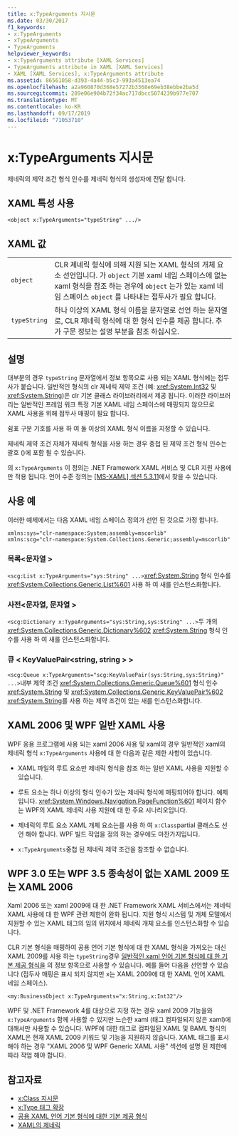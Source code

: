 ```yaml
---
title: x:TypeArguments 지시문
ms.date: 03/30/2017
f1_keywords:
- x:TypeArguments
- xTypeArguments
- TypeArguments
helpviewer_keywords:
- x:TypeArguments attribute [XAML Services]
- TypeArguments attribute in XAML [XAML Services]
- XAML [XAML Services], x:TypeArguments attribute
ms.assetid: 86561058-d393-4a44-b5c3-993a4513ea74
ms.openlocfilehash: a2a960870d368e57272b3368e69eb38ebbe2ba5d
ms.sourcegitcommit: 289e06e904b72f34ac717dbcc5074239b977e707
ms.translationtype: MT
ms.contentlocale: ko-KR
ms.lasthandoff: 09/17/2019
ms.locfileid: "71053710"
---
```

# <a name="xtypearguments-directive"></a>x:TypeArguments 지시문
제네릭의 제약 조건 형식 인수를 제네릭 형식의 생성자에 전달 합니다.  
  
## <a name="xaml-attribute-usage"></a>XAML 특성 사용  
  
```xaml  
<object x:TypeArguments="typeString" .../>  
```  
  
## <a name="xaml-values"></a>XAML 값  
  
|||  
|-|-|  
|`object`|CLR 제네릭 형식에 의해 지원 되는 XAML 형식의 개체 요소 선언입니다. 가 `object` 기본 xaml 네임 스페이스에 없는 xaml 형식을 참조 하는 경우에 `object` 는가 있는 xaml 네임 스페이스 `object` 를 나타내는 접두사가 필요 합니다.|  
|`typeString`|하나 이상의 XAML 형식 이름을 문자열로 선언 하는 문자열로, CLR 제네릭 형식에 대 한 형식 인수를 제공 합니다. 추가 구문 정보는 설명 부분을 참조 하십시오.|  
  
## <a name="remarks"></a>설명  
 대부분의 경우 `typeString` 문자열에서 정보 항목으로 사용 되는 XAML 형식에는 접두사가 붙습니다. 일반적인 형식의 clr 제네릭 제약 조건 (예: <xref:System.Int32> 및 <xref:System.String>)은 clr 기본 클래스 라이브러리에서 제공 됩니다. 이러한 라이브러리는 일반적인 프레임 워크 특정 기본 XAML 네임 스페이스에 매핑되지 않으므로 XAML 사용을 위해 접두사 매핑이 필요 합니다.  
  
 쉼표 구분 기호를 사용 하 여 둘 이상의 XAML 형식 이름을 지정할 수 있습니다.  
  
 제네릭 제약 조건 자체가 제네릭 형식을 사용 하는 경우 중첩 된 제약 조건 형식 인수는 괄호 ()에 포함 될 수 있습니다.  
  
 의 `x:TypeArguments` 이 정의는 .NET Framework XAML 서비스 및 CLR 지원 사용에만 적용 됩니다. 언어 수준 정의는 [ \[MS-XAML\] 섹션 5.3.11](https://go.microsoft.com/fwlink/?LinkId=114525)에서 찾을 수 있습니다.  
  
## <a name="usage-examples"></a>사용 예  
 이러한 예제에서는 다음 XAML 네임 스페이스 정의가 선언 된 것으로 가정 합니다.  
  
```xaml  
xmlns:sys="clr-namespace:System;assembly=mscorlib"  
xmlns:scg="clr-namespace:System.Collections.Generic;assembly=mscorlib"  
```  
  
### <a name="liststring"></a>목록\<문자열 >  
 `<scg:List x:TypeArguments="sys:String" ...>`<xref:System.String> 형식 인수를 <xref:System.Collections.Generic.List%601> 사용 하 여 새를 인스턴스화합니다.  
  
### <a name="dictionarystringstring"></a>사전\<문자열, 문자열 >  
 `<scg:Dictionary x:TypeArguments="sys:String,sys:String" ...>`두 개의 <xref:System.Collections.Generic.Dictionary%602> <xref:System.String> 형식 인수를 사용 하 여 새를 인스턴스화합니다.  
  
### <a name="queuekeyvaluepairstringstring"></a>큐 < KeyValuePair\<string, string > >  
 `<scg:Queue x:TypeArguments="scg:KeyValuePair(sys:String,sys:String)" ...>`내부 제약 조건 <xref:System.Collections.Generic.Queue%601> 형식 인수 <xref:System.String> 및 <xref:System.Collections.Generic.KeyValuePair%602> <xref:System.String>를 사용 하는 제약 조건이 있는 새를 인스턴스화합니다.  
  
## <a name="xaml-2006-and-wpf-generic-xaml-usages"></a>XAML 2006 및 WPF 일반 XAML 사용  
 WPF 응용 프로그램에 사용 되는 xaml 2006 사용 및 xaml의 경우 일반적인 xaml의 제네릭 형식 `x:TypeArguments` 사용에 대 한 다음과 같은 제한 사항이 있습니다.  
  
- XAML 파일의 루트 요소만 제네릭 형식을 참조 하는 일반 XAML 사용을 지원할 수 있습니다.  
  
- 루트 요소는 하나 이상의 형식 인수가 있는 제네릭 형식에 매핑되어야 합니다. 예제입니다. <xref:System.Windows.Navigation.PageFunction%601> 페이지 함수는 WPF의 XAML 제네릭 사용 지원에 대 한 주요 시나리오입니다.  
  
- 제네릭의 루트 요소 XAML 개체 요소는를 사용 하 여 `x:Class`partial 클래스도 선언 해야 합니다. WPF 빌드 작업을 정의 하는 경우에도 마찬가지입니다.  
  
- `x:TypeArguments`중첩 된 제네릭 제약 조건을 참조할 수 없습니다.  
  
## <a name="xaml-2009-or-xaml-2006-with-no-wpf-30-or-wpf-35-dependency"></a>WPF 3.0 또는 WPF 3.5 종속성이 없는 XAML 2009 또는 XAML 2006  
 Xaml 2006 또는 xaml 2009에 대 한 .NET Framework XAML 서비스에서는 제네릭 XAML 사용에 대 한 WPF 관련 제한이 완화 됩니다. 지원 형식 시스템 및 개체 모델에서 지원할 수 있는 XAML 태그의 임의 위치에서 제네릭 개체 요소를 인스턴스화할 수 있습니다.  
  
 CLR 기본 형식을 매핑하여 공용 언어 기본 형식에 대 한 XAML 형식을 가져오는 대신 XAML 2009를 사용 하는 `typeString`경우 [일반적인 xaml 언어 기본 형식에 대 한 기본 제공 형식을](built-in-types-for-common-xaml-language-primitives.md) 의 정보 항목으로 사용할 수 있습니다. 예를 들어 다음을 선언할 수 있습니다 (접두사 매핑은 표시 되지 않지만 x는 XAML 2009에 대 한 XAML 언어 XAML 네임 스페이스).  
  
```xaml  
<my:BusinessObject x:TypeArguments="x:String,x:Int32"/>  
```  
  
 WPF 및 .NET Framework 4를 대상으로 지정 하는 경우 xaml 2009 기능을와 `x:TypeArguments` 함께 사용할 수 있지만 느슨한 xaml (태그 컴파일되지 않은 xaml)에 대해서만 사용할 수 있습니다. WPF에 대한 태그로 컴파일된 XAML 및 BAML 형식의 XAML은 현재 XAML 2009 키워드 및 기능을 지원하지 않습니다. XAML 태그를 표시 해야 하는 경우 "XAML 2006 및 WPF Generic XAML 사용" 섹션에 설명 된 제한에 따라 작업 해야 합니다.  
  
## <a name="see-also"></a>참고자료

- [x:Class 지시문](x-class-directive.md)
- [x:Type 태그 확장](x-type-markup-extension.md)
- [공용 XAML 언어 기본 형식에 대한 기본 제공 형식](built-in-types-for-common-xaml-language-primitives.md)
- [XAML의 제네릭](generics-in-xaml.md)
